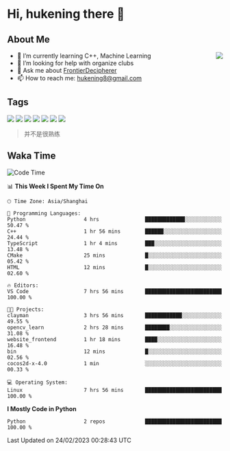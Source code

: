 # Hi, hukening there 👋

## About Me

<a href="#">
  <img align="right" src="https://github-readme-stats-git-masterrstaa-rickstaa.vercel.app/api?username=Tokyo469&count_private=true&show_icons=true&bg_color=15,f2f7fd,E0EAFC" />
</a>

- 🌱 I’m currently learning C++, Machine Learning
- 🤔 I’m looking for help with organize clubs
- 💬 Ask me about [FrontierDecipherer](https://github.com/FrontierDecipherer)
- 📫 How to reach me: hukening8@gmail.com

## Tags

![](https://img.shields.io/badge/-Python-3e74a2?style=flat-square&logo=Python&logoColor=fff)
![](https://img.shields.io/badge/-C++-00579c?style=flat-square&logo=cplusplus&logoColor=fff)
![](https://img.shields.io/badge/-Node.js-339933?style=flat-square&logo=Node.js&logoColor=fff)
![](https://img.shields.io/badge/-React-2d98ce?style=flat-square&logo=React&logoColor=fff)
![](https://img.shields.io/badge/-Linux-000000?style=flat-square&logo=Linux&logoColor=fff)
![](https://img.shields.io/badge/-MySQL-4479A1?style=flat-square&logo=MySQL&logoColor=fff)
![](https://img.shields.io/badge/-MongoDB-47A248?style=flat-square&logo=MongoDB&logoColor=fff)

> 并不是很熟练

## Waka Time

<!--START_SECTION:waka-->
![Code Time](http://img.shields.io/badge/Code%20Time-155%20hrs%2034%20mins-blue)

📊 **This Week I Spent My Time On** 

```text
🕑︎ Time Zone: Asia/Shanghai

💬 Programming Languages: 
Python                   4 hrs               █████████████░░░░░░░░░░░░   50.47 % 
C++                      1 hr 56 mins        ██████░░░░░░░░░░░░░░░░░░░   24.44 % 
TypeScript               1 hr 4 mins         ███░░░░░░░░░░░░░░░░░░░░░░   13.48 % 
CMake                    25 mins             █░░░░░░░░░░░░░░░░░░░░░░░░   05.42 % 
HTML                     12 mins             █░░░░░░░░░░░░░░░░░░░░░░░░   02.60 % 

🔥 Editors: 
VS Code                  7 hrs 56 mins       █████████████████████████   100.00 % 

🐱‍💻 Projects: 
clayman                  3 hrs 56 mins       ████████████░░░░░░░░░░░░░   49.55 % 
opencv_learn             2 hrs 28 mins       ████████░░░░░░░░░░░░░░░░░   31.08 % 
website_frontend         1 hr 18 mins        ████░░░░░░░░░░░░░░░░░░░░░   16.48 % 
bin                      12 mins             █░░░░░░░░░░░░░░░░░░░░░░░░   02.56 % 
cocos2d-x-4.0            1 min               ░░░░░░░░░░░░░░░░░░░░░░░░░   00.33 % 

💻 Operating System: 
Linux                    7 hrs 56 mins       █████████████████████████   100.00 % 
```

**I Mostly Code in Python** 

```text
Python                   2 repos             █████████████████████████   100.00 % 
```




 Last Updated on 24/02/2023 00:28:43 UTC
<!--END_SECTION:waka-->
